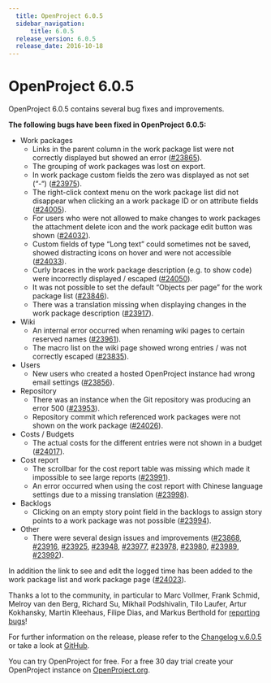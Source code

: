 ```yaml
---
  title: OpenProject 6.0.5
  sidebar_navigation:
      title: 6.0.5
  release_version: 6.0.5
  release_date: 2016-10-18
---
```



# OpenProject 6.0.5

OpenProject 6.0.5 contains several bug fixes and improvements.

**The following bugs have been fixed in OpenProject 6.0.5:**

  - Work packages
      - Links in the parent column in the work package list were not
        correctly displayed but showed an error
        ([\#23865](https://community.openproject.com/work_packages/23865/activity)).
      - The grouping of work packages was lost on export.
      - In work package custom fields the zero was displayed as not set
        (“-“)
        ([\#23975](https://community.openproject.com/work_packages/23975/activity)).
      - The right-click context menu on the work package list did not
        disappear when clicking an a work package ID or on attribute
        fields
        ([\#24005](https://community.openproject.com/work_packages/24005/activity)).
      - For users who were not allowed to make changes to work packages
        the attachment delete icon and the work package edit button was
        shown
        ([\#24032](https://community.openproject.com/work_packages/24032/activity)).
      - Custom fields of type “Long text” could sometimes not be saved,
        showed distracting icons on hover and were not accessible
        ([\#24033](https://community.openproject.com/work_packages/24033/activity)).
      - Curly braces in the work package description (e.g. to show code)
        were incorrectly displayed / escaped
        ([\#24050](https://community.openproject.com/work_packages/24050/activity)).
      - It was not possible to set the default “Objects per page” for
        the work package list
        ([\#23846](https://community.openproject.com/work_packages/23846/activity)).
      - There was a translation missing when displaying changes in the
        work package description
        ([\#23917](https://community.openproject.com/work_packages/23917/activity)).
  - <span class="explanatory-dictionary-highlight" data-definition="explanatory-dictionary-definition-8">Wiki</span>
      - An internal error occurred when renaming wiki pages to certain
        reserved names
        ([\#23961](https://community.openproject.com/work_packages/23961/activity)).
      - The macro list on the wiki page showed wrong entries / was not
        correctly escaped
        ([\#23835](https://community.openproject.com/work_packages/23835/activity)).
  - Users
      - New users who created a hosted OpenProject instance had wrong
        email settings
        ([\#23856](https://community.openproject.com/work_packages/23856/activity)).
  - <span class="explanatory-dictionary-highlight" data-definition="explanatory-dictionary-definition-37">Repository</span>
      - There was an instance when the Git repository was producing an
        error 500
        ([\#23953](https://community.openproject.com/work_packages/23953/activity)).
      - <span class="explanatory-dictionary-highlight" data-definition="explanatory-dictionary-definition-37">Repository</span>
        commit which referenced work packages were not shown on the work
        package
        ([\#24026](https://community.openproject.com/work_packages/24026/activity)).
  - Costs / Budgets
      - The actual costs for the different entries were not shown in a
        budget
        ([\#24017](https://community.openproject.com/work_packages/24017/activity)).
  - Cost report
      - The scrollbar for the cost report table was missing which made
        it impossible to see large reports
        ([\#23991](https://community.openproject.com/work_packages/23991/activity)).
      - An error occurred when using the cost report with Chinese
        language settings due to a missing translation
        ([\#23998](https://community.openproject.com/work_packages/23998/activity)).
  - <span class="explanatory-dictionary-highlight" data-definition="explanatory-dictionary-definition-92">Backlogs</span>
      - Clicking on an empty story point field in the backlogs to assign
        story points to a work package was not possible
        ([\#23994](https://community.openproject.com/work_packages/23994/activity)).
  - Other
      - There were several design issues and improvements
        ([\#23868](https://community.openproject.com/work_packages/23868/activity),
        [\#23916](https://community.openproject.com/work_packages/23916/activity),
        [\#23925](https://community.openproject.com/work_packages/23925/activity),
        [\#23948](https://community.openproject.com/work_packages/23948/activity),
        [\#23977](https://community.openproject.com/work_packages/23977/activity),
        [\#23978](https://community.openproject.com/work_packages/23978/activity),
        [\#23980](https://community.openproject.com/work_packages/23980/activity),
        [\#23989](https://community.openproject.com/work_packages/23989/activity),
        [\#23992](https://community.openproject.com/work_packages/23992/activity)).

In addition the link to see and edit the logged time has been added to
the work package list and work package page
([\#24023](https://community.openproject.com/work_packages/24023/activity)).

Thanks a lot to the community, in particular to Marc Vollmer, Frank
Schmid, Melroy van den Berg, Richard Su, Mikhail Podshivalin, Tilo
Laufer, Artur Kokhansky, Martin Kleehaus, Filipe Dias, and Markus
Berthold  for [reporting
bugs](../../development/report-a-bug/)\!

For further information on the release, please refer to the [Changelog
v.6.0.5](https://community.openproject.com/versions/817) or take a look
at [GitHub](https://github.com/opf/openproject/tree/v6.0.5).

You can try OpenProject for free. For a free 30 day trial create your
OpenProject instance on [OpenProject.org](https://openproject.org/).


